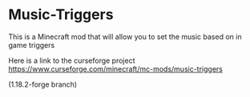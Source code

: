 # Music-Triggers
This is a Minecraft mod that will allow you to set the music based on in game triggers

Here is a link to the curseforge project https://www.curseforge.com/minecraft/mc-mods/music-triggers

(1.18.2-forge branch)
